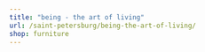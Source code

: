 ```yaml
---
title: "being - the art of living"
url: /saint-petersburg/being-the-art-of-living/
shop: furniture
---
```

